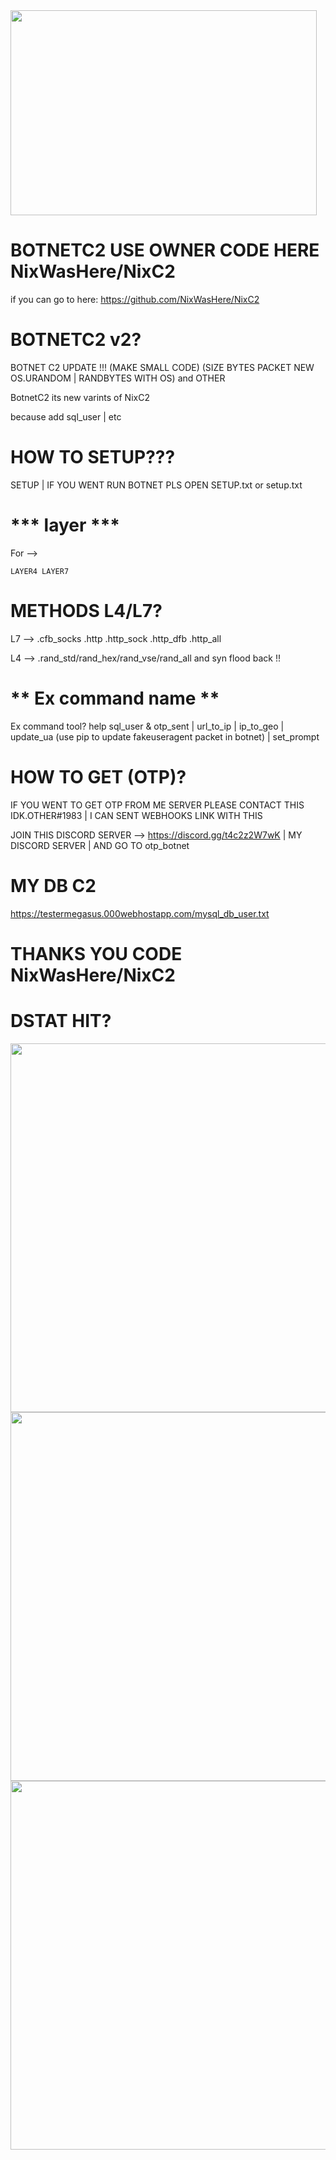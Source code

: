<img src="https://github.com/Hex1629/BotnetC2/blob/main/img/Screenshot_20230219_041923.png" width="490" height="328">

# BOTNETC2 USE OWNER CODE HERE NixWasHere/NixC2

if you can go to here:
https://github.com/NixWasHere/NixC2

# BOTNETC2 v2?

BOTNET C2 UPDATE !!! (MAKE SMALL CODE) (SIZE BYTES PACKET NEW OS.URANDOM | RANDBYTES WITH OS) and OTHER

BotnetC2 its new varints of NixC2

because add sql_user | etc

# HOW TO SETUP???

SETUP | IF YOU WENT RUN BOTNET PLS OPEN SETUP.txt or setup.txt

# *** layer ***
For --> 
```
LAYER4 LAYER7
```

# METHODS L4/L7?

 L7 --> .cfb_socks .http .http_sock .http_dfb .http_all
 
 L4 --> .rand_std/rand_hex/rand_vse/rand_all and syn flood back !!

# ** Ex command name **
Ex command tool?
help sql_user & otp_sent | url_to_ip | ip_to_geo | update_ua (use pip to update fakeuseragent packet in botnet) | set_prompt
  
# HOW TO GET (OTP)?
  
  IF YOU WENT TO GET OTP FROM ME SERVER PLEASE CONTACT THIS IDK.OTHER#1983 | I CAN SENT WEBHOOKS LINK WITH THIS
  
  JOIN THIS DISCORD SERVER --> https://discord.gg/t4c2z2W7wK | MY DISCORD SERVER | AND GO TO otp_botnet
  
 # MY DB C2
 
  https://testermegasus.000webhostapp.com/mysql_db_user.txt
  

# THANKS YOU CODE NixWasHere/NixC2 #

# DSTAT HIT?

<img src="https://github.com/Hex1629/BotnetC2/blob/main/img/Screenshot_20230219_044437.png" width="890" height="590">

<img src="https://github.com/Hex1629/BotnetC2/blob/main/img/Screenshot_20230219_040848.png" width="890" height="590">

<img src="https://github.com/Hex1629/BotnetC2/blob/main/img/Screenshot_20230219_040310.png" width="890" height="590">
